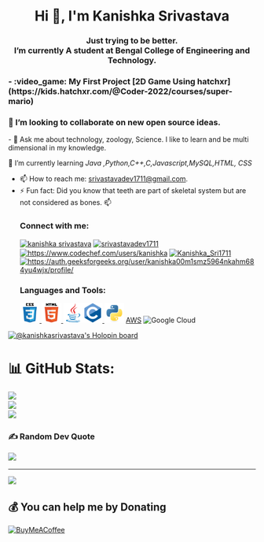 <h1 align="center">Hi 👋, I'm Kanishka Srivastava</h1><h3 align="center">Just trying to be better.<br>
  I’m currently A student  at Bengal College of Engineering and Technology.</h3>
<h3>- :video_game: My First Project [2D Game Using hatchxr](https://kids.hatchxr.com/@Coder-2022/courses/super-mario)</h3>
<h3>👯 I’m looking to collaborate on new open source ideas.</h3>- 💬 Ask me about technology, zoology, Science. I like to learn and be multi dimensional in my knowledge.

🌱 I’m currently learning *Java ,Python,C++,C,Javascript,MySQL,HTML, CSS*

- 📫 How to reach me: <a style="color:#02ccff" href="mailto:srivastavadev1711@gmail.com">srivastavadev1711@gmail.com</a>.
- ⚡ Fun fact: Did you know that teeth are part of skeletal system but are not considered as bones.
📫<h3 align="left">Connect with me:</h3> <p align="left"> <a href="https://fb.com/kanishka srivastava" target="blank"><img align="center" src="https://raw.githubusercontent.com/rahuldkjain/github-profile-readme-generator/master/src/images/icons/Social/facebook.svg" alt="kanishka srivastava" height="30" width="40" /></a> <a href="https://instagram.com/srivastavadev1711" target="blank"><img align="center" src="https://raw.githubusercontent.com/rahuldkjain/github-profile-readme-generator/master/src/images/icons/Social/instagram.svg" alt="srivastavadev1711" height="30" width="40" /></a> <a href="https://www.codechef.com/users/kanishka2002" target="blank"><img align="center" src="https://cdn.jsdelivr.net/npm/simple-icons@3.1.0/icons/codechef.svg" alt="https://www.codechef.com/users/kanishka" height="30" width="40" color="white" /></a> <a href="https://www.hackerrank.com/Kanishka_Sri1711" target="blank"><img align="center" src="https://raw.githubusercontent.com/rahuldkjain/github-profile-readme-generator/master/src/images/icons/Social/hackerrank.svg" alt="Kanishka_Sri1711" height="30" width="40" /></a> <a href="https://auth.geeksforgeeks.org/user/kanishka00m1smz5964nkahm684yu4wjx/profile/" target="blank"><img align="center" src="https://raw.githubusercontent.com/rahuldkjain/github-profile-readme-generator/master/src/images/icons/Social/geeks-for-geeks.svg" alt="https://auth.geeksforgeeks.org/user/kanishka00m1smz5964nkahm684yu4wjx/profile/" height="30" width="40" /></a> </p> <h3 align="left">Languages and Tools:</h3> <p align="left"> <a href="https://www.w3schools.com/css/" target="_blank" rel="noreferrer"> <img src="https://raw.githubusercontent.com/devicons/devicon/master/icons/css3/css3-original-wordmark.svg" alt="css3" width="40" height="40"/> </a> <a href="https://www.w3.org/html/" target="_blank" rel="noreferrer"> <img src="https://raw.githubusercontent.com/devicons/devicon/master/icons/html5/html5-original-wordmark.svg" alt="html5" width="40" height="40"/> </a> <a href="https://www.java.com" target="_blank" rel="noreferrer"> <img src="https://raw.githubusercontent.com/devicons/devicon/master/icons/java/java-original.svg" alt="java" width="40" height="40"/><img src="https://github.com/devicons/devicon/blob/master/icons/c/c-original.svg" alt="C++" width="40" height="40"/> </a>
<a href="https://www.python.org" target="_blank" rel="noreferrer"> <img src="https://raw.githubusercontent.com/devicons/devicon/master/icons/python/python-original.svg" alt="python" width="40" height="40"/></a>
[AWS](https://img.shields.io/badge/AWS-%23FF9900.svg?style=plastic&logo=amazon-aws&logoColor=white) ![Google Cloud](https://img.shields.io/badge/Google%20Cloud-%234285F4.svg?style=plastic&logo=google-cloud&logoColor=white)
</p>

[![@kanishkasrivastava's Holopin board](https://holopin.me/kanishkasrivastava#)](https://holopin.io/@kanishkasrivastava#)


# 📊 GitHub Stats:
![](https://github-readme-stats.vercel.app/api?username=kanishkasrivastava&theme=blue-green&hide_border=false&include_all_commits=true&count_private=true)<br/>
![](https://github-readme-streak-stats.herokuapp.com/?user=kanishkasrivastava&theme=blue-green&hide_border=false)<br/>
![](https://github-readme-stats.vercel.app/api/top-langs/?username=kanishkasrivastava&theme=blue-green&hide_border=false&include_all_commits=true&count_private=true&layout=compact)

### ✍️ Random Dev Quote
![](https://quotes-github-readme.vercel.app/api?type=horizontal&theme=gruvbox)

---
[![](https://visitcount.itsvg.in/api?id=kanishkasrivastava&label=Profile%20Views&color=6&icon=0&pretty=true)](https://visitcount.itsvg.in)

  ## 💰 You can help me by Donating
  [![BuyMeACoffee](https://img.shields.io/badge/Buy%20Me%20a%20Coffee-ffdd00?style=for-the-badge&logo=buy-me-a-coffee&logoColor=black)](https://buymeacoffee.com/Kanishka17) 


  <!-- Proudly created with GPRM ( https://gprm.itsvg.in ) -->
  

